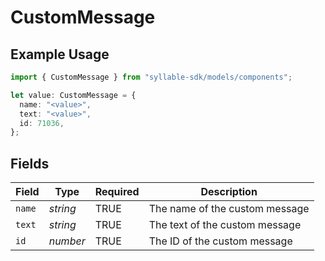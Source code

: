 # CustomMessage

## Example Usage

```typescript
import { CustomMessage } from "syllable-sdk/models/components";

let value: CustomMessage = {
  name: "<value>",
  text: "<value>",
  id: 71036,
};
```

## Fields

| Field                          | Type                           | Required                       | Description                    |
| ------------------------------ | ------------------------------ | ------------------------------ | ------------------------------ |
| `name`                         | *string*                       | TRUE             | The name of the custom message |
| `text`                         | *string*                       | TRUE             | The text of the custom message |
| `id`                           | *number*                       | TRUE             | The ID of the custom message   |